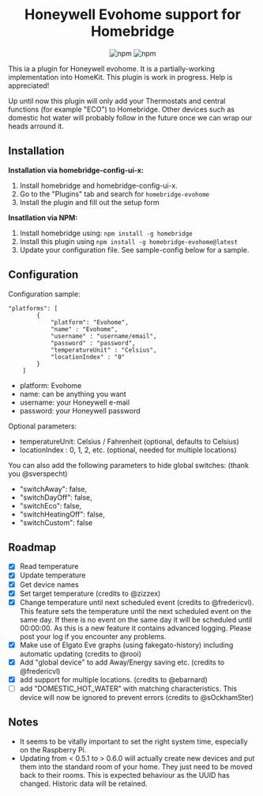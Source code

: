 <span align="center">

# Honeywell Evohome support for Homebridge
![npm](https://img.shields.io/npm/dt/homebridge-evohome)
![npm](https://img.shields.io/npm/v/homebridge-evohome)


</span>

This ia a plugin for Honeywell evohome. It is a partially-working implementation into HomeKit. This plugin is work in progress. Help is appreciated!

Up until now this plugin will only add your Thermostats and central functions (for example "ECO") to Homebridge. Other devices such as domestic hot water will probably follow in the future once we can wrap our heads arround it.

## Installation

**Installation via homebridge-config-ui-x:**
1. Install homebridge and homebridge-config-ui-x.
2. Go to the "Plugins" tab and search for `homebridge-evohome`
3. Install the plugin and fill out the setup form

**Insatllation via NPM:**
1. Install homebridge using: `npm install -g homebridge`
2. Install this plugin using `npm install -g homebridge-evohome@latest`
3. Update your configuration file. See sample-config below for a sample.

## Configuration

Configuration sample:

```
"platforms": [
        {
            "platform": "Evohome",
            "name" : "Evohome",
            "username" : "username/email",
            "password" : "password",
            "temperatureUnit" : "Celsius",
            "locationIndex" : "0"
        }
    ]
```

- platform: Evohome
- name: can be anything you want
- username: your Honeywell e-mail
- password: your Honeywell password

Optional parameters:
- temperatureUnit: Celsius / Fahrenheit (optional, defaults to Celsius)
- locationIndex : 0, 1, 2, etc. (optional, needed for multiple locations)

You can also add the following parameters to hide global switches: (thank you @sverspecht)
- "switchAway": false,
- "switchDayOff": false,
- "switchEco": false,
- "switchHeatingOff": false,
- "switchCustom": false

## Roadmap

- [x] Read temperature
- [x] Update temperature
- [x] Get device names
- [x] Set target temperature (credits to @zizzex)
- [x] Change temperature until next scheduled event (credits to @fredericvl). This feature sets the temperature until the next scheduled event on the same day. If there is no event on the same day it will be scheduled until 00:00:00. As this is a new feature it contains advanced logging. Please post your log if you encounter any problems.
- [x] Make use of Elgato Eve graphs (using fakegato-history) including automatic updating (credits to @rooi)
- [x] Add "global device" to add Away/Energy saving etc. (credits to @fredericvl)
- [x] add support for multiple locations. (credits to @ebarnard)
- [ ] add "DOMESTIC_HOT_WATER" with matching characteristics. This device will now be ignored to prevent errors (credits to @sOckhamSter)

## Notes

- It seems to be vitally important to set the right system time, especially on the Raspberry Pi.
- Updating from < 0.5.1 to > 0.6.0 will actually create new devices and put them into the standard room of your home. They just need to be moved back to their rooms. This is expected behaviour as the UUID has changed. Historic data will be retained.
